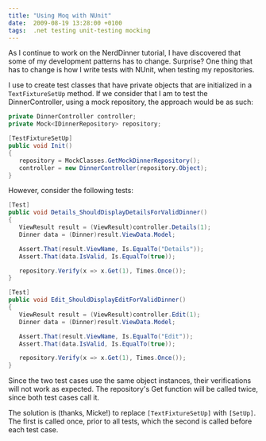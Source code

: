 ```yaml
---
title: "Using Moq with NUnit"
date:  2009-08-19 13:28:00 +0100
tags:  .net testing unit-testing mocking
---
```


As I continue to work on the NerdDinner tutorial, I have discovered that some of
my development patterns has to change. Surprise? One thing that has to change is
how I write tests with NUnit, when testing my repositories.

I use to create test classes that have private objects that are initialized in a
`TextFixtureSetUp` method. If we consider that I am to test the DinnerController,
using a mock repository, the approach would be as such:

```csharp
private DinnerController controller;
private Mock<IDinnerRepository> repository;

[TestFixtureSetUp]
public void Init()
{
   repository = MockClasses.GetMockDinnerRepository();
   controller = new DinnerController(repository.Object);
}
```

However, consider the following tests:

```csharp
[Test]
public void Details_ShouldDisplayDetailsForValidDinner()
{
   ViewResult result = (ViewResult)controller.Details(1);
   Dinner data = (Dinner)result.ViewData.Model;

   Assert.That(result.ViewName, Is.EqualTo("Details"));
   Assert.That(data.IsValid, Is.EqualTo(true));

   repository.Verify(x => x.Get(1), Times.Once());
}

[Test]
public void Edit_ShouldDisplayEditForValidDinner()
{
   ViewResult result = (ViewResult)controller.Edit(1);
   Dinner data = (Dinner)result.ViewData.Model;

   Assert.That(result.ViewName, Is.EqualTo("Edit"));
   Assert.That(data.IsValid, Is.EqualTo(true));

   repository.Verify(x => x.Get(1), Times.Once());
}
```

Since the two test cases use the same object instances, their verifications will
not work as expected. The repository's Get function will be called twice, since
both test cases call it.

The solution is (thanks, Micke!) to replace `[TextFixtureSetUp]` with `[SetUp]`.
The first is called once, prior to all tests, which the second is called before
each test case.